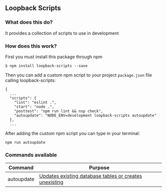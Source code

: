 ## Loopback Scripts

### What does this do?

It provides a collection of scripts to use in development

### How does this work?

First you must install this package through npm

```
$ npm install loopback-scripts --save
```

Then you can add a custom npm script to your project `package.json` file calling loopback-scripts:

```
{
  ...
  "scripts": {
    "lint": "eslint .",
    "start": "node .",
    "posttest": "npm run lint && nsp check",
    "autoupdate": "NODE_ENV=development loopback-scripts autoupdate"
  },
  ...
```

After adding the custom npm script you can type in your terminal:

```
npm run autoupdate
```

### Commands available

| Command    | Purpose                                                                                                                                              |
|------------|------------------------------------------------------------------------------------------------------------------------------------------------------|
| autoupdate | [Updates existing database tables or creates unexisting](http://apidocs.strongloop.com/loopback-datasource-juggler/#datasource-prototype-autoupdate) |
